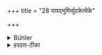 +++
title = "28 यावद्भूमिर्व्युदकेत्येके"

+++

<details><summary>Bühler</summary>

28. Some (declare, that the recitation shall stop) until the ground is dry.
</details>

<details><summary>हरदत्त-टीका</summary>

## सूत्रम्
यावद्भूमिर्व्युदकेत्येके ॥ २४ ॥  
## टिप्पनी
यावता कालेन भूमिः विगतोदका भवति तावन्तं कालमनध्याय इत्येके मन्यन्ते ॥२४॥
</details>
